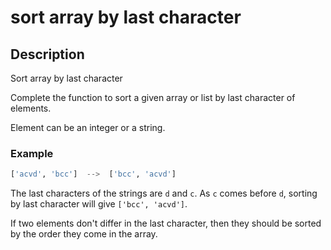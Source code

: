 # sort array by last character

## Description

Sort array by last character

Complete the function to sort a given array or list by last character of elements.

Element can be an integer or a string.

### Example

```python
['acvd', 'bcc']  -->  ['bcc', 'acvd']
```

The last characters of the strings are `d` and `c`. As `c` comes before `d`, sorting by last character will give `['bcc', 'acvd']`.

If two elements don't differ in the last character, then they should be sorted by the order they come in the array.
